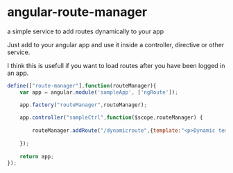 angular-route-manager
=====================

a simple service to add routes dynamically to your app

Just add to your angular app and use it inside a controller, directive or other service.

I think this is usefull if you want to load routes after you have been logged in an app.

```javascript
define(["route-manager"],function(routeManager){
    var app = angular.module('sampleApp', ['ngRoute']);

    app.factory("routeManager",routeManager);
    
    app.controller("sampleCtrl",function($scope,routeManager) {
    
        routeManager.addRoute("/dynamicroute",{template:"<p>Dynamic template</p>"});
    
    });
    
    return app;
});

```
